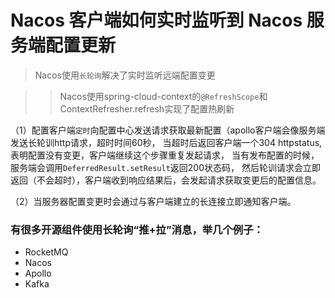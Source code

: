 

# Nacos 客户端如何实时监听到 Nacos 服务端配置更新

> Nacos使用`长轮询`解决了实时监听远端配置变更

>> Nacos使用spring-cloud-context的`@RefreshScope`和ContextRefresher.refresh实现了配置热刷新



（1）配置客户端`定时`向配置中心发送请求获取最新配置（apollo客户端会像服务端发送长轮训http请求，超时时间60秒，
当超时后返回客户端一个304 httpstatus,表明配置没有变更，客户端继续这个步骤重复发起请求，
当有发布配置的时候，服务端会调用`DeferredResult.setResult`返回200状态码，
然后轮训请求会立即返回（不会超时），客户端收到响应结果后，会发起请求获取变更后的配置信息。

（2）当服务器配置变更时会通过与客户端建立的长连接立即通知客户端。
 
### 有很多开源组件使用长轮询“推+拉”消息，举几个例子：
- RocketMQ
- Nacos
- Apollo
- Kafka

